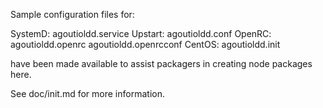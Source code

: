 Sample configuration files for:

SystemD: agoutioldd.service
Upstart: agoutioldd.conf
OpenRC:  agoutioldd.openrc
         agoutioldd.openrcconf
CentOS:  agoutioldd.init

have been made available to assist packagers in creating node packages here.

See doc/init.md for more information.
